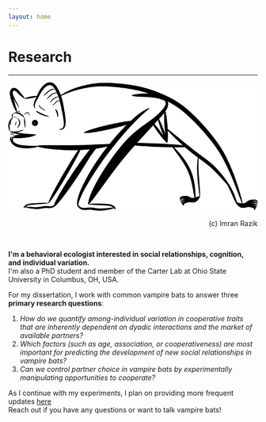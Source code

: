 ```yaml
---
layout: home
---
```

# Research
--- 
![Vampire bat digital drawing - Copyright (c) 2020 Imran Razik](/assets/vampterrestrial.png) <br/>
<p align="right"> 
 (c) Imran Razik
</p> 

<br/>

<b> I'm a behavioral ecologist interested in social relationships, cognition, and individual variation. </b> <br/>
I'm also a PhD student and member of the Carter Lab at Ohio State University in Columbus, OH, USA.
 
For my dissertation, I work with common vampire bats to answer three **primary research questions**: <br/>
1. *How do we quantify among-individual variation in cooperative traits that are inherently dependent on dyadic interactions and the market of available partners?*
2. *Which factors (such as age, association, or cooperativeness) are most important for predicting the development of new social relationships in vampire bats?* 
3. *Can we control partner choice in vampire bats by experimentally manipulating opportunities to cooperate?*

As I continue with my experiments, I plan on providing more frequent updates [here](https://imranrazik.github.io/Blog.html) <br/>
Reach out if you have any questions or want to talk vampire bats!
